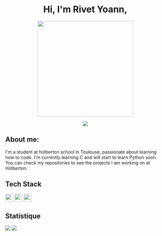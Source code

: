 <h1 align="center"> Hi, I'm Rivet Yoann,</h1>

<p align="center">
<img height="300em" src="https://media.giphy.com/media/3kPDmoWdBpQPNhCnUG/giphy.gif"/>
</p>

<p align="center">
<img src="https://readme-typing-svg.herokuapp.com?font=Poppins&weight=800&pause=1000&color=F70000&center=true&width=440&lines=HOLBERTON+SCHOOL">
</p>

## About me:

I'm a student at holberton school in Toulouse, passionate about learning how to code.
I'm currently learning C and will start to learn Python soon.
You can check my repositories to see the projects I am working on at Holberton.
<br>

## Tech Stack
<p>
<img height="25em" src="https://img.shields.io/badge/c-A8B9CC?logo=c&logoColor=white&style=for-the-badge">
<img height="25em" src="https://img.shields.io/badge/Python-3776AB?logo=Python&logoColor=white&style=for-the-badge">
<img height="25em" src="https://img.shields.io/badge/PowerShell-5391FE?logo=PowerShell&logoColor=white&style=for-the-badge">
</p>

## Statistique

<img src="https://github-readme-stats.vercel.app/api?username=spstigma&hide=contribs,&theme=shadow_red,&hide_title=true">

<img src="https://github-readme-stats.vercel.app/api/top-langs/?username=spstigma&layout=compact">



<!--
**SpStigma/SpStigma** is a ✨ _special_ ✨ repository because its `README.md` (this file) appears on your GitHub profile.

Here are some ideas to get you started:

- 🔭 I’m currently working on ...
- 🌱 I’m currently learning ...
- 👯 I’m looking to collaborate on ...
- 🤔 I’m looking for help with ...
- 💬 Ask me about ...
- 📫 How to reach me: ...
- 😄 Pronouns: ...
- ⚡ Fun fact: ...
-->
